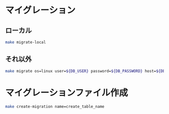 # マイグレーション
## ローカル

```bash
make migrate-local
```

## それ以外

```bash
make migrate os=linux user=${DB_USER} password=${DB_PASSWORD} host=${DB_HOST} database=${DB_DATABASE}
```

# マイグレーションファイル作成

```bash
make create-migration name=create_table_name
```

